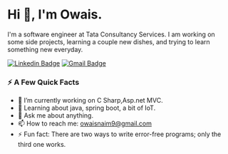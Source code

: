 # Hi 👋, I'm Owais.

I'm a software engineer at Tata Consultancy Services. I am working on some side projects, learning a couple new dishes, and trying to learn something new everyday.

[![Linkedin Badge](https://img.shields.io/badge/-owaisnaim-blue?style=flat&logo=Linkedin&logoColor=white&link=https://www.linkedin.com/in/owaisnaim/)](https://www.linkedin.com/in/owaisnaim/)
[![Gmail Badge](https://img.shields.io/badge/-owaisnaim9-c14438?style=flat&logo=Gmail&logoColor=white&link=mailto:owaisnaim9@gmail.com)](mailto:owaisnaim9@gmail.com)

### ⚡️ A Few Quick Facts

- 🔭 I’m currently working on C Sharp,Asp.net MVC.
- 🌱 Learning about java, spring boot, a bit of IoT.
- 💬 Ask me about anything.
- 📫 How to reach me: owaisnaim9@gmail.com
- ⚡ Fun fact: There are two ways to write error-free programs; only the third one works.

